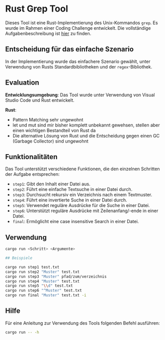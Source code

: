 # Rust Grep Tool

Dieses Tool ist eine Rust-Implementierung des Unix-Kommandos `grep`. Es wurde im Rahmen einer Coding Challenge entwickelt. Die vollständige Aufgabenbeschreibung ist [hier](https://codingchallenges.fyi/challenges/challenge-grep/#step-zero) zu finden.

## Entscheidung für das einfache Szenario

In der Implementierung wurde das einfachere Szenario gewählt, unter Verwendung von Rusts Standardbibliotheken und der `regex`-Bibliothek.

## Evaluation

**Entwicklungsumgebung**: Das Tool wurde unter Verwendung von Visual Studio Code und Rust entwickelt.
 
**Rust**: 
- Pattern Matching sehr ungewohnt
- let und mut sind mir bisher komplett unbekannt gewehsen, stellen aber einen wichtigen Bestandteil von Rust da
- Die alternative Lösung von Rust und die Entscheidung gegen einen GC (Garbage Collector) sind ungewohnt

## Funktionalitäten

Das Tool unterstützt verschiedene Funktionen, die den einzelnen Schritten der Aufgabe entsprechen:

- `step1`: Gibt den Inhalt einer Datei aus.
- `step2`: Führt eine einfache Textsuche in einer Datei durch.
- `step3`: Durchsucht rekursiv ein Verzeichnis nach einem Textmuster.
- `step4`: Führt eine invertierte Suche in einer Datei durch.
- `step5`: Verwendet reguläre Ausdrücke für die Suche in einer Datei.
- `step6`: Unterstützt reguläre Ausdrücke mit Zeilenanfang/-ende in einer Datei.
- `final`: Ermöglicht eine case insensitive Search in einer Datei.

## Verwendung

```bash
cargo run <Schritt> <Argumente>

## Beispiele

cargo run step1 test.txt
cargo run step2 "Muster" test.txt
cargo run step3 "Muster" pfad/zum/verzeichnis
cargo run step4 "Muster" test.txt
cargo run step5 "\\d" test.txt
cargo run step6 "^Muster" test.txt
cargo run final "Muster" test.txt -i
```

## Hilfe

Für eine Anleitung zur Verwendung des Tools folgenden Befehl ausführen:

```bash
cargo run -- -h
```